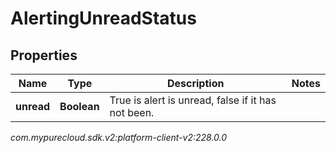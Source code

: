 # AlertingUnreadStatus


## Properties

| Name | Type | Description | Notes |
| ------------ | ------------- | ------------- | ------------- |
| **unread** | **Boolean** | True is alert is unread, false if it has not been. |  |




_com.mypurecloud.sdk.v2:platform-client-v2:228.0.0_
